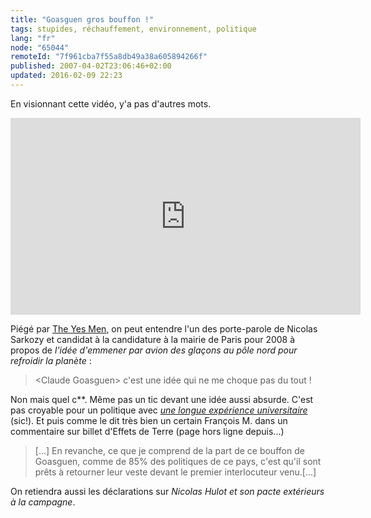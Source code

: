 ```yaml
---
title: "Goasguen gros bouffon !"
tags: stupides, réchauffement, environnement, politique
lang: "fr"
node: "65044"
remoteId: "7f961cba7f55a8db49a38a605894266f"
published: 2007-04-02T23:06:46+02:00
updated: 2016-02-09 22:23
---
```

 
En visionnant cette vidéo, y'a pas d'autres mots.

<iframe width="560" height="315"
    src="https://www.youtube.com/embed/S8h6QuAjrpk"
    frameborder="0" allowfullscreen></iframe>
 
Piégé par [The Yes Men](http://fr.wikipedia.org/wiki/The_Yes_Men), on peut
entendre l'un des porte-parole de Nicolas Sarkozy et candidat à la candidature à
la mairie de Paris pour 2008 à propos de *l'idée d'emmener par avion des glaçons
au pôle nord pour refroidir la planète*&nbsp;:

 <blockquote>
&lt;Claude Goasguen&gt; c'est une idée qui ne me choque pas du tout !
</blockquote>

 
Non mais quel c\*\*. Même pas un tic devant une idée aussi absurde. C'est pas
croyable pour un politique avec [*une longue expérience
universitaire*](http://claudegoasguen.typepad.com/about.html) (sic!). Et puis
comme le dit très bien un certain François M. dans un commentaire sur billet
d'Effets de
Terre (page hors ligne depuis...)

 <blockquote>
[...] En revanche, ce que je comprend de la part de ce bouffon de Goasguen,
comme de 85% des politiques de ce pays, c'est qu'il sont prêts à retourner leur
veste devant le premier interlocuteur venu.[...]
</blockquote>

On retiendra aussi les déclarations sur *Nicolas Hulot et son pacte extérieurs à la campagne*.
